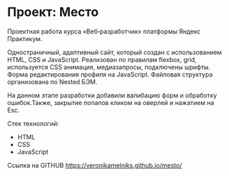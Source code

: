 # Проект: Место
Проектная работа курса «Веб‑разработчик» платформы Яндекс Практикум.


Одностраничный, адаптивный сайт, который создан с использованием HTML, CSS и JavaScript.
Реализован по правилам flexbox, grid, используется CSS анимация, медиазапросы, подключены шрифты. Форма редактирования профиля на JavaScript. Файловая структура организована по Nested БЭМ.

На данном этапе разработки добавили валибацию форм и обработку ошибок.Также, закрытие попапов кликом на оверлей и нажатием на Esc.

Стек технологий:
- HTML
- CSS
- JavaScript

Ссылка на GITHUB
https://veronikamelniks.github.io/mesto/
